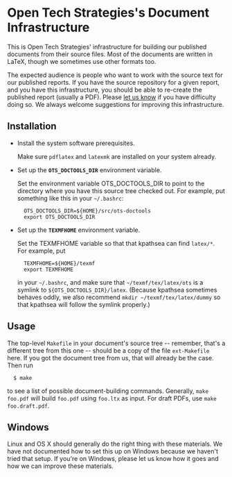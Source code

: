 # Open Tech Strategies's Document Infrastructure

This is Open Tech Strategies' infrastructure for building our
published documents from their source files.  Most of the documents
are written in LaTeX, though we sometimes use other formats too.

The expected audience is people who want to work with the source text
for our published reports.  If you have the source repository for a given
report, and you have this infrastructure, you should be able to re-create the
published report (usually a PDF).  Please
[let us know](https://github.com/OpenTechStrategies/ots-doctools/issues/new) 
if you have difficulty doing so.  We always welcome suggestions for 
improving this infrastructure.

## Installation

* Install the system software prerequisites.

  Make sure `pdflatex` and `latexmk` are installed on your system
  already.

* Set up the **`OTS_DOCTOOLS_DIR`** environment variable.

  Set the environment variable OTS_DOCTOOLS_DIR to point to the
  directory where you have this source tree checked out.  For example,
  put something like this in your `~/.bashrc`:

        OTS_DOCTOOLS_DIR=${HOME}/src/ots-doctools
        export OTS_DOCTOOLS_DIR

* Set up the **`TEXMFHOME`** environment variable.

  Set the TEXMFHOME variable so that that kpathsea can find `latex/*`.
  For example, put

        TEXMFHOME=${HOME}/texmf
        export TEXMFHOME

  in your `~/.bashrc`, and make sure that `~/texmf/tex/latex/ots` is a
  symlink to `${OTS_DOCTOOLS_DIR}/latex`.  (Because kpathsea sometimes
  behaves oddly, we also recommend `mkdir ~/texmf/tex/latex/dummy` so
  that kpathsea will follow the symlink properly.)

## Usage

The top-level `Makefile` in your document's source tree -- remember,
that's a different tree from this one -- should be a copy of the file
`ext-Makefile` here.  If you got the document tree from us, that will
already be the case.  Then run

      $ make

to see a list of possible document-building commands.  Generally,
`make foo.pdf` will build `foo.pdf` using `foo.ltx` as input.  For
draft PDFs, use `make foo.draft.pdf`.

## Windows

Linux and OS X should generally do the right thing with these
materials.  We have not documented how to set this up on Windows
because we haven't tried that setup.  If you're on Windows, please let
us know how it goes and how we can improve these materials.
